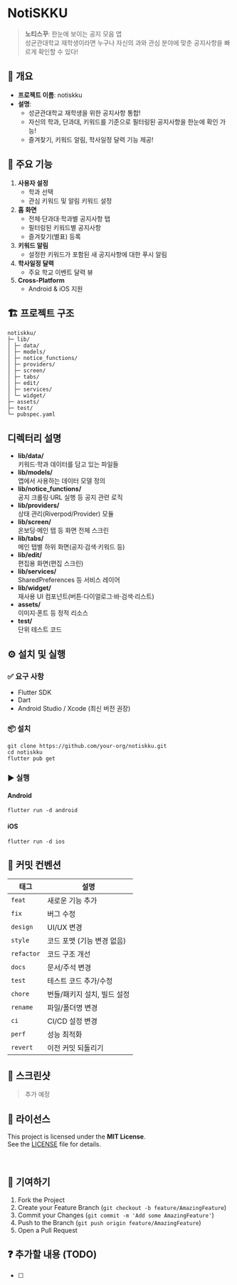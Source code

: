 # NotiSKKU

> **노티스꾸**: 한눈에 보이는 공지 모음 앱  
> 성균관대학교 재학생이라면 누구나 자신의 과와 관심 분야에 맞춘 공지사항을 빠르게 확인할 수 있다!

## 📖 개요
- **프로젝트 이름**: notiskku  
- **설명**:  
  - 성균관대학교 재학생을 위한 공지사항 통합!
  - 자신의 학과, 단과대, 키워드를 기준으로 필터링된 공지사항을 한눈에 확인 가능!
  - 즐겨찾기, 키워드 알림, 학사일정 달력 기능 제공!

## 🚀 주요 기능
1. **사용자 설정**  
   - 학과 선택  
   - 관심 키워드 및 알림 키워드 설정  
2. **홈 화면**  
   - 전체·단과대·학과별 공지사항 탭  
   - 필터링된 키워드별 공지사항  
   - 즐겨찾기(별표) 등록  
3. **키워드 알림**  
   - 설정한 키워드가 포함된 새 공지사항에 대한  푸시 알림  
4. **학사일정 달력**  
   - 주요 학교 이벤트 달력 뷰  
5. **Cross‑Platform**  
   - Android & iOS 지원

## 🏗 프로젝트 구조
```text
notiskku/
├─ lib/
│ ├─ data/
│ ├─ models/
│ ├─ notice_functions/
│ ├─ providers/
│ ├─ screen/
│ ├─ tabs/
│ ├─ edit/
│ ├─ services/
│ └─ widget/
├─ assets/
├─ test/
└─ pubspec.yaml
```

## 디렉터리 설명

- **lib/data/**  
  키워드·학과 데이터를 담고 있는 파일들  
- **lib/models/**  
  앱에서 사용하는 데이터 모델 정의  
- **lib/notice_functions/**  
  공지 크롤링·URL 실행 등 공지 관련 로직  
- **lib/providers/**  
  상태 관리(Riverpod/Provider) 모듈  
- **lib/screen/**  
  온보딩·메인 탭 등 화면 전체 스크린  
- **lib/tabs/**  
  메인 탭별 하위 화면(공지·검색·키워드 등)  
- **lib/edit/**  
  편집용 화면(편집 스크린)  
- **lib/services/**  
  SharedPreferences 등 서비스 레이어  
- **lib/widget/**  
  재사용 UI 컴포넌트(버튼·다이얼로그·바·검색·리스트)  
- **assets/**  
  이미지·폰트 등 정적 리소스  
- **test/**  
  단위 테스트 코드  

## ⚙️ 설치 및 실행

### ✅ 요구 사항

- Flutter SDK 
- Dart 
- Android Studio / Xcode (최신 버전 권장)

### 📦 설치

```text
git clone https://github.com/your-org/notiskku.git
cd notiskku
flutter pub get
```

### ▶️ 실행

#### Android
```text
flutter run -d android
```

#### iOS
```text
flutter run -d ios
```


## 📌 커밋 컨벤션

| 태그 | 설명 |
|------|------|
| `feat` | 새로운 기능 추가 |
| `fix` | 버그 수정 |
| `design` | UI/UX 변경 |
| `style` | 코드 포맷 (기능 변경 없음) |
| `refactor` | 코드 구조 개선 |
| `docs` | 문서/주석 변경 |
| `test` | 테스트 코드 추가/수정 |
| `chore` | 번들/패키지 설치, 빌드 설정 |
| `rename` | 파일/폴더명 변경 |
| `ci` | CI/CD 설정 변경 |
| `perf` | 성능 최적화 |
| `revert` | 이전 커밋 되돌리기 |


## 📸 스크린샷

> 추가 예정

<!--
![온보딩 화면](assets/images/onboarding.png)
![홈 화면](assets/images/home.png)
![달력 화면](assets/images/calendar.png)
-->


## 📝 라이선스

This project is licensed under the **MIT License**.\
See the [LICENSE](./LICENSE) file for details.


<br/>

## 🎉 기여하기
1. Fork the Project
2. Create your Feature Branch (`git checkout -b feature/AmazingFeature`)
3. Commit your Changes (`git commit -m 'Add some AmazingFeature'`)
4. Push to the Branch (`git push origin feature/AmazingFeature`)
5. Open a Pull Request

## ❓ 추가할 내용 (TODO)

- [ ] 
